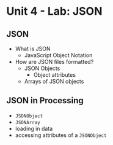 # Unit 4 - Lab: JSON

## JSON
  * What is JSON
    * JavaScript Object Notation
  * How are JSON files formatted?
    * JSON Objects
      * Object attributes
    * Arrays of JSON objects

## JSON in Processing
  * `JSONObject`
  * `JSONArray`
  * loading in data
  * accessing attributes of a `JSONObject`
